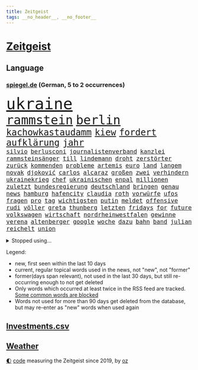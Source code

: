 ```yaml
---
title: Zeitgeist
tags: __no_header__, __no_footer__
---
```


# [Zeitgeist](https://oliz.io/zeitgeist/)

## Language

<h3><a href="https://www.spiegel.de" target="_blank">spiegel.de</a> (German, 5 to 2 occurrences)</h3>
<p style="font-family:monospace">
<span style="font-size:32pt"><a href="news_links.html#ukraine" class="current">ukraine</a></span>
<br>
<span style="font-size:25pt"><a href="news_links.html#rammstein" class="new">rammstein</a></span>
<span style="font-size:25pt"><a href="news_links.html#berlin" class="current">berlin</a></span>
<br>
<span style="font-size:18pt"><a href="news_links.html#kachowkastaudamm" class="new">kachowkastaudamm</a></span>
<span style="font-size:18pt"><a href="news_links.html#kiew" class="current">kiew</a></span>
<span style="font-size:18pt"><a href="news_links.html#fordert" class="current">fordert</a></span>
<span style="font-size:18pt"><a href="news_links.html#aufklärung" class="current">aufklärung</a></span>
<span style="font-size:18pt"><a href="news_links.html#jahr" class="current">jahr</a></span>
<br>
<span style="font-size:12pt"><a href="news_links.html#silvio" class="current">silvio</a></span>
<span style="font-size:12pt"><a href="news_links.html#berlusconi" class="current">berlusconi</a></span>
<span style="font-size:12pt"><a href="news_links.html#journalistenverband" class="current">journalistenverband</a></span>
<span style="font-size:12pt"><a href="news_links.html#kanzlei" class="current">kanzlei</a></span>
<span style="font-size:12pt"><a href="news_links.html#rammsteinsänger" class="new">rammsteinsänger</a></span>
<span style="font-size:12pt"><a href="news_links.html#till" class="current">till</a></span>
<span style="font-size:12pt"><a href="news_links.html#lindemann" class="new">lindemann</a></span>
<span style="font-size:12pt"><a href="news_links.html#droht" class="current">droht</a></span>
<span style="font-size:12pt"><a href="news_links.html#zerstörter" class="new">zerstörter</a></span>
<span style="font-size:12pt"><a href="news_links.html#zurück" class="current">zurück</a></span>
<span style="font-size:12pt"><a href="news_links.html#kommenden" class="current">kommenden</a></span>
<span style="font-size:12pt"><a href="news_links.html#probleme" class="current">probleme</a></span>
<span style="font-size:12pt"><a href="news_links.html#artemis" class="current">artemis</a></span>
<span style="font-size:12pt"><a href="news_links.html#euro" class="current">euro</a></span>
<span style="font-size:12pt"><a href="news_links.html#land" class="current">land</a></span>
<span style="font-size:12pt"><a href="news_links.html#langem" class="current">langem</a></span>
<span style="font-size:12pt"><a href="news_links.html#novak" class="current">novak</a></span>
<span style="font-size:12pt"><a href="news_links.html#djoković" class="current">djoković</a></span>
<span style="font-size:12pt"><a href="news_links.html#carlos" class="current">carlos</a></span>
<span style="font-size:12pt"><a href="news_links.html#alcaraz" class="current">alcaraz</a></span>
<span style="font-size:12pt"><a href="news_links.html#großen" class="current">großen</a></span>
<span style="font-size:12pt"><a href="news_links.html#zwei" class="current">zwei</a></span>
<span style="font-size:12pt"><a href="news_links.html#verhindern" class="current">verhindern</a></span>
<span style="font-size:12pt"><a href="news_links.html#ukrainekrieg" class="current">ukrainekrieg</a></span>
<span style="font-size:12pt"><a href="news_links.html#chef" class="current">chef</a></span>
<span style="font-size:12pt"><a href="news_links.html#ukrainischen" class="current">ukrainischen</a></span>
<span style="font-size:12pt"><a href="news_links.html#enpal" class="new">enpal</a></span>
<span style="font-size:12pt"><a href="news_links.html#millionen" class="current">millionen</a></span>
<span style="font-size:12pt"><a href="news_links.html#zuletzt" class="current">zuletzt</a></span>
<span style="font-size:12pt"><a href="news_links.html#bundesregierung" class="current">bundesregierung</a></span>
<span style="font-size:12pt"><a href="news_links.html#deutschland" class="current">deutschland</a></span>
<span style="font-size:12pt"><a href="news_links.html#bringen" class="current">bringen</a></span>
<span style="font-size:12pt"><a href="news_links.html#genau" class="current">genau</a></span>
<span style="font-size:12pt"><a href="news_links.html#news" class="current">news</a></span>
<span style="font-size:12pt"><a href="news_links.html#hamburg" class="current">hamburg</a></span>
<span style="font-size:12pt"><a href="news_links.html#hafencity" class="current">hafencity</a></span>
<span style="font-size:12pt"><a href="news_links.html#claudia" class="current">claudia</a></span>
<span style="font-size:12pt"><a href="news_links.html#roth" class="current">roth</a></span>
<span style="font-size:12pt"><a href="news_links.html#vorwürfe" class="current">vorwürfe</a></span>
<span style="font-size:12pt"><a href="news_links.html#ufos" class="current">ufos</a></span>
<span style="font-size:12pt"><a href="news_links.html#fragen" class="current">fragen</a></span>
<span style="font-size:12pt"><a href="news_links.html#pro" class="current">pro</a></span>
<span style="font-size:12pt"><a href="news_links.html#tag" class="current">tag</a></span>
<span style="font-size:12pt"><a href="news_links.html#wichtigsten" class="current">wichtigsten</a></span>
<span style="font-size:12pt"><a href="news_links.html#putin" class="current">putin</a></span>
<span style="font-size:12pt"><a href="news_links.html#meldet" class="current">meldet</a></span>
<span style="font-size:12pt"><a href="news_links.html#offensive" class="current">offensive</a></span>
<span style="font-size:12pt"><a href="news_links.html#rudi" class="current">rudi</a></span>
<span style="font-size:12pt"><a href="news_links.html#völler" class="current">völler</a></span>
<span style="font-size:12pt"><a href="news_links.html#greta" class="new">greta</a></span>
<span style="font-size:12pt"><a href="news_links.html#thunberg" class="new">thunberg</a></span>
<span style="font-size:12pt"><a href="news_links.html#letzten" class="current">letzten</a></span>
<span style="font-size:12pt"><a href="news_links.html#fridays" class="current">fridays</a></span>
<span style="font-size:12pt"><a href="news_links.html#for" class="current">for</a></span>
<span style="font-size:12pt"><a href="news_links.html#future" class="current">future</a></span>
<span style="font-size:12pt"><a href="news_links.html#volkswagen" class="current">volkswagen</a></span>
<span style="font-size:12pt"><a href="news_links.html#wirtschaft" class="current">wirtschaft</a></span>
<span style="font-size:12pt"><a href="news_links.html#nordrheinwestfalen" class="current">nordrheinwestfalen</a></span>
<span style="font-size:12pt"><a href="news_links.html#gewinne" class="current">gewinne</a></span>
<span style="font-size:12pt"><a href="news_links.html#verena" class="current">verena</a></span>
<span style="font-size:12pt"><a href="news_links.html#altenberger" class="new">altenberger</a></span>
<span style="font-size:12pt"><a href="news_links.html#google" class="current">google</a></span>
<span style="font-size:12pt"><a href="news_links.html#woche" class="current">woche</a></span>
<span style="font-size:12pt"><a href="news_links.html#dazu" class="current">dazu</a></span>
<span style="font-size:12pt"><a href="news_links.html#bahn" class="current">bahn</a></span>
<span style="font-size:12pt"><a href="news_links.html#band" class="current">band</a></span>
<span style="font-size:12pt"><a href="news_links.html#julian" class="current">julian</a></span>
<span style="font-size:12pt"><a href="news_links.html#reichelt" class="current">reichelt</a></span>
<span style="font-size:12pt"><a href="news_links.html#union" class="current">union</a></span>
</p>
<details>
<summary>Stopped using...</summary>
<p class="former" style="font-size:12pt">
bemüht(961) fdpchef(961) kehrt(961) alarm(960) aussage(960) gewissen(960) hervor(960) magdeburg(960) himmel(959) rheinlandpfalz(959) verweigert(959) welle(959) fühlen(958) lieber(958) löhne(958) weltkrieg(958) blicken(957) entwurf(957) festnahme(957) hinaus(957) schwangerschaft(957) tötete(957) versprach(957) weiße(957) zahlreichen(957) ausländische(956) beschimpft(956) drosten(956) klein(956) lastwagen(956) tom(956) eindruck(955) kurzem(955) verkauf(955) verschiebt(955) dominiert(954) kontrolliert(954) sogenannte(954) tschechien(954) bayerns(953) carsten(953) passieren(953) riss(953) standort(953) steigenden(953) tausend(953) tiktok(953) begründung(952) blieben(952) elfmeter(952) fahrrad(952) historiker(952) kiel(952) rtl(952) unmut(952) vorliegt(952) alpen(951) badenwürttembergs(951) bmw(951) christine(951) david(951) engagement(951) gesunken(951) gründer(951) höchste(951) hört(951) jüngste(951) nominiert(951) bahnhof(950) gutachten(950) verhängen(950) falsch(949) gegenteil(949) spdpolitiker(949) überlebte(949) bestehen(948) elektroauto(948) gestrichen(948) lebte(948) moderne(948) rückt(948) stets(948) ermöglichen(947) mitteln(947) mode(947) problemen(947) spekuliert(947) tötet(947) babys(946) infektion(946) meist(946) 43(945) 600(945) amnesty(945) kaputt(945) lkw(945) täglich(945) umsatz(945) enthüllt(944) missbraucht(944) schottland(944) zugelassen(944) ökonom(944) besuchen(943) einreise(943) fußballprofi(943) sinnvoll(943) tokio(943) milliarde(942) reporter(942) trafen(942) appell(941) nachgewiesen(941) reiste(941) bewegen(940) gesamten(940) körperverletzung(940) marke(940) 3000(939) ereignisse(939) kontakte(939) presse(939) mieten(938) offiziellen(938) pflanzen(938) entsetzen(937) dran(935) umgeht(935) genauso(934) option(934) rollt(934) empfängt(933) spiegelumfrage(933) bürgerinnen(931) hoffnungen(930) ähnlich(930) journalist(929) schneider(929) unzufrieden(928) damals(927) ämter(926) karten(925) landesweit(925) projekte(924) gehörte(922) abhängig(918) 91(914) verpasste(913) überfall(910) empfangen(908) bbc(904) einfache(888) berichtete(863) räumte(847) cent(846) konfrontation(839) belästigung(826) verantwortliche(796) erschoss(789) unis(767) gewalttat(762) willkommen(760) notenbank(721) kontinent(718) drohende(711) 72(685) zugestimmt(670) brücken(668) bedankt(667) flut(667) gesund(658) amoklauf(656) komitee(654) 120(653) highlights(650) jenseits(640) wirtschaftskrise(632) hoffenheim(631) moderner(627) kritischen(625) tabellenführer(625) universität(618) gesetzentwurf(612) royals(612) vorteil(605) söders(603) bekräftigt(601) schulden(600) großbank(593) mehrfamilienhaus(590) bettina(586) bahnen(585) empfehlen(584) gewachsen(576) strackzimmermann(576) größtem(574) magazin(572) radikaler(568) inklusive(564) gletscher(561) coaching(553) fahndet(553) gewaltsamen(547) akw(544) auseinandersetzungen(540) gesteckt(535) guterres(535) schloss(532) motive(529) kretschmann(525) angekündigte(523) kriegs(523) zustimmung(523) teuerung(519) öffentlichrechtlichen(519) marieagnes(513) bat(509) stuhl(500) verpflichtung(500) verschwinden(494) gerichte(490) wettkampf(486) buckinghampalast(479) damalige(478) herausgefunden(478) afrikanischen(476) filmemacher(476) journalismus(473) tempolimit(473) geiselnahme(472) überzeugung(470) abseits(463) versteckte(463) sitz(459) absagen(453) geplanter(452) don(449) first(442) pannen(442) verschwörung(442) vorab(442) sanktioniert(439) ankommt(438) nukleare(437) betrieben(436) töchter(435) söhne(432) saporischschja(430) messerangriff(429) lindners(427) breiten(425) iranische(422) bewusst(421) prominenter(421) koch(420) modernen(420) lohn(418) braunschweig(416) ten(414) ergab(412) zuflucht(412) auslösen(410) abgrund(408) erlauben(408) g20(408) talent(408) spannung(407) suchten(407) fußballerinnen(406) schwarzes(403) großmutter(396) beliebtesten(395) filialen(391) hammer(386) franken(384) discounter(377) gepäck(376) prominenten(374) würdigt(373) carlo(372) lösungen(369) 8(365) dinner(364) einstecken(364) lidl(363) 80000(362) zeremonie(362) 110(361) kaiserslautern(361) budapest(359) steuerzahler(359) erdoğans(357) verklagen(357) elisabeth(356) save(352) oklahoma(349) 21jähriger(348) galten(348) künstlichen(346) andrew(344) grundschule(344) 86(342) camilla(342) massenproteste(341) update(340) mitgeteilt(339) notaufnahme(339) tempel(339) valley(339) neustart(337) olympischen(337) fehlten(336) nationale(335) mob(334) alzheimer(333) persönlicher(333) verbraucherzentrale(332) zuwanderung(332) verunglückten(331) bruno(328) sehe(327) fragwürdig(325) verspottet(324) dramatische(323) image(323) heißer(319) us(318) erlegen(317) fehlenden(312) ungerecht(312) fasst(310) repressionen(310) zurückhaltung(310) legal(309) oslo(309) starkwatzinger(309) einschlag(308) jubeln(308) ähnlichen(308) umweltschützer(305) eukommissar(304) freigabe(304) klimaschützer(304) ältesten(304) tode(302) scheiterten(301) etlichen(299) unterkunft(299) scheiden(294) überlastet(294) daneben(292) diana(292) nebenwirkungen(288) neukölln(288) raten(285) shitstorm(285) 25000(284) bürgergeld(284) hetze(283) hinrichtung(283) einziges(282) marvin(281) gründete(279) tücken(279) raketenangriffen(278) harmlos(277) ticketpreise(276) atomkraftwerk(275) wenigstens(272) elefanten(271) schwachstellen(271) herunter(269) vergisst(265) jackson(264) verurteilter(264) entstehen(262) angler(261) behindert(261) bussen(261) überreste(260) kündigung(259) stephan(259) durant(255) ernährung(255) zutritt(255) bauart(254) listen(254) unionsfraktion(254) beschwert(253) feierten(253) roboter(253) moralische(252) freigegeben(249) raumfahrt(247) monika(245) johan(244) stützt(241) beherrscht(240) wasserversorgung(240) wohnraum(240) fußballfans(239) krone(239) spiels(239) windsor(239) angesehen(238) caroline(238) königshaus(237) finanzkrise(236) legendär(236) hessischen(235) kurswechsel(235) phoenix(235) fortschritte(234) lkwfahrer(233) schwächt(233) abgeordneter(232) elektronische(232) wählt(232) eineinhalb(231) neymar(231) sportdirektor(231) verfängt(231) mögen(230) ukrainefeldzug(230) benennen(226) houston(226) morgan(226) eingezogen(223) menschenrechtsaktivisten(223) auszeichnung(222) grundschulen(222) raketenangriffe(222) zielt(222) bnd(218) bonbons(218) freundschaft(218) weltbank(218) machtlos(216) zusammengestoßen(216) abgewählt(215) koblenz(215) missionen(214) indonesien(210) 49euroticket(209) drehbücher(208) alice(204) p(203) designierte(202) großereignis(202) autorinnen(201) flüchtlingsheim(201) ioc(200) tottenham(200) beantragen(199) del(199) diversität(199) ausreise(198) gwyneth(198) paltrow(198) jeremy(197) orden(197) armin(196) interessieren(195) palmer(195) zigaretten(194) doping(192) one(192) chinareise(191) fdpverkehrsminister(191) spion(191) kritisierten(190) milliardenverlust(190) tübingen(190) ausgemacht(187) figuren(187) sms(187) bowie(186) wohnungsnot(186) antisemitischen(185) unerlaubt(185) redet(182) schmecken(182) verbindungen(181) abbauen(180) serbische(180) vollsperrung(180) bosch(179) pop(179) i̇mamoğlu(178) rivalität(178) infantino(177) wachsenden(177) dallas(176) mediathek(176) segler(175) bildchefredakteur(174) lauter(174) regimekritiker(174) unterbringung(174) entzweit(172) monatelangen(172) siebte(172) buenos(170) interviews(170) nutzerinnen(170) singen(170) aufpassen(169) hilfslieferungen(169) studio(169) gewöhnt(168) server(168) wein(168) engere(167) gianni(167) klimakleber(167) kritikern(166) produkten(166) gestalten(165) korruptionsermittlungen(165) kurzzeitig(165) affen(163) sinnbild(163) vorbereitung(163) 2009(162) flaggen(162) geraubt(162) ungewöhnliches(162) wirklichkeit(162) schieflage(160) supermarkt(160) ubahn(160) absolut(159) naturschützer(159) münzen(158) tvserie(157) anstrengend(156) erwähnt(156) fußgänger(156) gekündigt(156) ausbleibende(155) nina(155) 16jährige(154) belgier(154) munitionsbeschaffung(153) 2028(152) datenschützer(152) ähnlicher(152) 26jähriger(151) anzugreifen(151) bedauern(151) gerüchten(151) preisbremsen(151) fynn(150) informieren(150) kliemann(150) trieb(150) einkaufszentrum(149) lizenz(149) reisebus(149) säuglinge(149) weißes(149) leblos(148) perfekten(148) brettspiele(147) abschwächen(146) beliebter(146) entnommen(146) jva(146) lockt(146) sportlerinnen(146) attentäter(145) kundschaft(145) geiseln(144) gigantische(144) heimische(144) uwe(144) käse(143) pionier(143) transparent(143) vergab(143) voraussetzung(143) krebstherapie(142) naher(142) verzehr(142) csupolitiker(141) feldern(141) sprengsatz(141) todesliste(141) aires(140) entgleist(140) todesursache(140) traditionellen(140) bußgeld(139) genehmigungen(139) gerüstet(139) hungern(139) schätzungsweise(139) umzug(139) veränderte(139) gelder(138) lüdenscheid(138) ignorieren(137) abläuft(136) staatsgebiet(136) googles(135) nannte(135) ressourcen(134) straßenbahn(134) emotionale(133) männlichen(133) nachbarländern(133) vorfälle(133) amtsantritt(132) geheimnisse(132) a38(131) indizien(131) autobahnbrücke(130) passanten(130) gelaunt(129) parlamentarischen(129) geldbuße(128) prinzen(128) abendessen(127) aufwind(127) chinese(127) flüchtig(127) verfolgten(127) aufträgen(126) geldgeber(126) bad(125) rückgrat(125) gesichtet(124) marode(124) zweck(124) hundebesitzer(123) knappheit(123) sprüche(123) temperatur(123) umweltministerin(123) 33jährige(122) 34jährige(122) ertragen(122) flensburg(122) charlotte(121) nervt(121) plätzen(121) baute(120) fatalen(120) jp(120) wayne(120) automarkt(119) floh(119) a3(118) vorwerfen(118) übers(118) liebt(117) republic(117) busch(116) ebike(116) isst(116) jene(116) ma(115) bundesligisten(114) derby(114) entsprechenden(114) gewünscht(114) solange(114) südsudan(114) flüchtlingspolitik(113) kassierte(113) ausweisung(112) chatbot(112) dopingfall(112) geo(112) queensland(112) gekippt(111) verhandelte(111) baden(110) gedient(110) geldtransporter(110) eskalierte(109) verfügbar(109) antonio(108) marin(108) medienbranche(108) polizeiangaben(108) steigert(108) stieß(108) akt(107) bundesbildungsministerin(106) religiösen(106) deklassiert(105) lagerfeld(105) monden(105) pflegen(105) abzocke(104) ambitionen(104) sanken(104) vermittlerrolle(104) 46(103) begreifen(103) hinzugefügt(103) ländlichen(103) skulptur(103) vermeintliche(103) bundesweiten(102) coronawarnapp(102) gültige(102) landtagswahl(102) besprechen(101) erneuerbaren(101) arts(100) copa(100) panik(100) vonovia(100) wahrscheinlichkeit(100) abstiegskampf(99) anzeigen(99) auffälligen(99) felipe(99) kleinere(99) traurig(99) tschechische(99) antike(98) dissens(98) rezensentin(98) 18000(97) gekrönt(97) magen(97) neapel(97) regierungsparteien(97) herrmanns(96) italienisches(96) parteiaustritt(96) reschke(96) seltenen(96) tarifverhandlungen(96) vierjährigen(96) wagnersöldnern(96) dramatischer(95) generalstaatsanwältin(95) unruhe(95) 51(93) generäle(93) abgeraten(92) registrieren(92) siedlung(92) story(92) trier(92) verzögerung(92) bürogebäude(91) fachteam(91) kürt(91) schulklassen(91) simone(91) spiegelcartoonisten(91) stange(91) stärkt(91) 35jährige(90) ausrichtung(90) ausspähen(90) gestehen(90) hausbrand(90) philippe(90) desinfektionsmittel(89) organe(89) säugling(89) unfallursache(89) weiblichen(89) asylverfahren(88) sehbehinderte(88) sprünge(88) tourist(88) förster(87) geredet(87) leerer(87) mittelfeldstar(87) pianist(87) sicherheitslage(87) stasi(87) zuschüsse(87) blasphemie(86) coup(86) klubführung(86) lieferte(86) miniatur(86) mitglieds(86) music(86) weltmeisterin(86) wertvollste(86) crews(85) pharmakonzern(85) suns(85) taumelt(85) universum(85) achtzig(84) amtszeiten(84) befürworter(84) good(84) kontinente(84) sed(84) tui(84) weltklasse(84) zylindrische(84) argumentation(83) aufgerüstet(83) backen(83) bußgelder(83) landesgrenzen(83) menschliche(83) reddit(83) resnikow(83) schwärmen(83) élysée(83) ökonomin(83) anrufe(82) can(82) disziplin(82) epoche(82) kontrollierten(82) popsuperstar(82) sexuelles(82) ausgewiesen(81) autoindustrie(81) deklassierte(81) giftige(81) jusochefin(81) leichtathletik(81) meeresspiegel(81) preisverleihung(81) rosenthal(81) schüchtern(81) spitzenkandidat(81) stürme(81) südostasien(81) trunkenheit(81) arbeitskampf(80) aufgestaut(80) feiernde(80) neidisch(80) potenzial(80) schlappe(80) zellen(80) zugesagte(80) autobahnausbau(79) gier(79) lemon(79) mehrfacher(79) rückzugsort(79) wirbelstürme(79) affleck(78) hundekot(78) insidern(78) kurznachrichten(78) randalierer(78) rührt(78) arbeitgeberverband(77) bahnübergang(77) ebbe(77) erwecken(77) initiativen(77) sofortigen(77) söldnerchef(77) tarifabschluss(77) faust(76) gegnerischen(76) gestohlene(76) herbe(76) mund(76) nützlich(76) tragischen(76) wassermangel(76) wohngebiete(76) gabel(75) hildesheim(75) klopps(75) nairobi(75) zuzulassen(75) afrikanische(74) ausgelobt(74) eilig(74) eishockey(74) kantinen(74) kommendem(74) mensen(74) rio(74) schanelec(74) schulranzen(74) staatenbündnis(74) würmer(74) damaskus(73) energiepreisbremsen(73) entlohnt(73) laune(73) sitzenden(73) ssc(73) verwandt(73) athletinnen(72) geldquellen(72) regelt(72) slowenien(72) golfer(71) katarina(71) ostdeutschen(71) aufzeichnungen(70) legalisierung(70) militärparade(70) platzieren(70) rauer(70) schrank(70) sean(70) tabellenspitze(70) ajay(69) banga(69) frankie(69) friedensbewegung(69) konkreter(69) missbrauchsfälle(69) pflegeversicherung(69) stahlen(69) steuerpflichtige(69) talkshows(69) aufkommen(68) beliebtes(68) passend(68) rahmede(68) römisches(68) spannenden(68) spdzentrale(68) take(68) verwandeln(68) waffenmesse(68) erpressung(67) gewartet(67) klarem(67) patientenakte(67) schwacher(67) 12000(66) heizungspläne(66) industrien(66) klimagruppe(66) sheeran(66) slowakei(66) transformation(66) vermissen(66) verzehrverbot(66) örtliche(66) bock(65) date(65) it(65) leuchten(65) pistolen(65) usbundesgericht(65) allzu(64) altkanzler(64) wörter(64) operationen(63) qin(63) sascha(63) tariflöhne(63) verkehrsunternehmen(63) gleichmäßig(62) raumfahrtagentur(62) schulweg(62) usbundesstaats(62) zerstreiten(62) bier(61) datensätze(61) fantastisch(61) kundgebungen(61) attraktive(60) delikatesse(60) missbrauchstaten(60) steinzeit(60) bezieht(59) brjansk(59) genaue(59) nahverkehrs(59) orchestra(59) sondersteuer(59) eilverfahren(58) eishockeyprofi(58) hehre(58) kontrollverlust(58) messengerdienst(58) molotowcocktails(58) nora(58) rückerstattungen(58) spektakulärer(58) topstars(58) apotheke(57) ermahnt(57) goretzka(57) musikalisch(57) säule(57) aufteilung(56) bahnreisende(56) bestanden(56) endometriose(56) gastronomie(56) gerast(56) gesundheitswesen(56) hitzerekord(56) kw(56) mädchenschulen(56) sprengungen(56) sprintrennen(56) tadschikistan(56) unerwünscht(56) zeichnete(56) bundeskriminalamt(55) dna(55) erschießen(55) gedrosselt(55) kampfjet(55) nasenspray(55) terrorakt(55) verstößen(55) vertuscht(55) wehrmacht(55) fehlentscheidungen(54) gegenwind(54) kiste(54) kommandeur(54) prekär(54) schnellere(54) siedlungen(54) ungebrochen(54) vermögenswerte(54) empfänger(53) erzbischof(53) faszinierend(53) flüchtlingshilfe(53) periode(53) personalentscheidung(53) portal(53) verschlingt(53) aktueller(52) aufwendige(51) einspruch(51) 44jähriger(50) hyperschallwaffen(50) nio(50) algenteppich(49) bundesligist(49) deutliches(49) hakenkreuze(49) infizieren(49) nominierung(49) professionelle(49) ultrarechten(49) duschen(48) mails(48) oberverwaltungsgericht(48) raumschiff(48) trotzte(48) vergiftungsfälle(48) voice(48) vorzüge(48) belarussen(47) ecuadors(47) jpmorgan(47) lebensmittelpreise(47) straflager(47) vermeintlich(47) beschlagnahmung(46) geliehen(46) j(46) krisenbank(46) landeschef(46) ranch(46) ticket(46) 57jähriger(45) 84(45) begeisterung(45) glücksfall(45) magazins(45) riskieren(45) unrealistisch(45) wettkämpfen(45) ärgern(45) challenges(44) prinzip(44) robin(44) spalten(44) säen(44) personenschutz(43) revolver(43) thron(43) unschuldig(43) atomunfall(42) elternkolumne(42) empfinden(42) tiny(42) bankenkrise(41) bankenturbulenzen(41) betonte(41) birgit(41) bundestags(41) diagnostiziert(41) klingelt(41) versorgungslage(41) webber(41) schäferhund(40) usbc(40) wiederzulassung(40) augenzeugen(39) beschworen(39) eigenem(39) feiertage(39) fußballmanager(39) juwelier(39) juweliergeschäft(39) royalen(39) schillernden(39) verhandlungsrunden(39) verlesen(39) abschottung(38) angehalten(38) kentucky(38) luftalarm(38) miterfinder(38) schottischen(38) sturmgewehre(38) trumpf(38) weltbevölkerung(38) astronomen(37) differenzen(37) eier(37) feierlichkeiten(37) flink(37) misere(37) referendum(37) staatsbürger(37) alibabagründer(36) drohte(36) monarch(36) nebenkläger(36) prekären(36) sprengstoff(36) files(35) fundstücke(35) liberaler(35) lustiger(35) oscarpreisträgerin(35) schmelzen(35) sorgerecht(35) wette(35) agentur(34) begrenzung(34) probiert(34) sanna(34) anonymer(33) bieter(33) bundeskriminalamts(33) erkannte(33) fläche(33) geklappt(33) geopolitische(33) inzucht(33) schleusen(33) uswahl(33) flecken(32) geldautomatensprenger(32) harold(32) juror(32) kanadische(32) klimaschutzgesetzes(32) koalitionsvertrag(32) logo(32) onkel(32) autopsie(31) fühle(31) nationalist(31) pflegebranche(31) psychischer(31) senden(31) aufgeladen(30) stuckradbarre(30) vorstadt(30) angibt(29) auferstehung(29) experiment(29) gefürchtet(29) grönland(29) homöopathie(29) tübingens(29) drogenkonsum(28) einsturz(28) imperialismus(28) aufarbeiten(27) berührt(27) biermarke(27) exministerpräsident(27) npr(27) parkinson(27) victor(27) zunge(27) bundesstaates(26) chicago(26) kasachstan(26) mothers(26) rettungshubschrauber(26) sang(26) usunternehmen(26) ü50(26) ’ndrangheta(26) erzwungen(25) horror(25) rahmedetalbrücke(25) reichtum(25) sonnenschutz(25) umtriebe(25) verfügen(25) vormals(25) vorstandsvorsitzende(25) bürgerkriegs(24) dringende(24) herausragende(24) skandalbank(24) söldner(24) texanischen(24) uranus(24) amokläufe(23) anspruchsvoll(23) durcheinanderbringen(23) schachwm(23) abzubrechen(22) haustür(22) machtkämpfe(22) radiosender(22) sprengmeister(22) wiederholten(22) bespitzeln(21) erschrecken(21) geldautomaten(21) konzernführung(21) kämen(21) lebenstraum(21) medikament(21) mustafa(21) plans(21) unberechenbar(21) dreist(20) gefängnisstrafen(20) netzwerke(20) todesfällen(20) tvrechte(20) vorräte(20) einfuhr(19) entzaubert(19) fußballmeisterschaft(19) jamie(19) mathias(19) spitzenkandidaten(19) zuneigung(19) begleitete(18) mach(18) stromschlag(18) berechnung(17) craig(17) derartigen(17) explodierte(17) monatlich(17) snooker(17) starship(17) tennisprofis(17) witt(17) brauer(16) löwe(16) preisgeld(16) problematisch(16) regierungen(16) sekte(16) sektenführer(16) solarenergie(16) verlorenem(16) überschatten(16) delegierten(15) geschrei(15) manipulationsskandal(15) nachbarstaaten(15) nachgesagt(15) problemfall(15) trittbrettfahrer(15) vereinfacht(15) verfangen(15) aß(14) bundesgesundheitsminister(14) louis(14) schief(14) wildblumen(14) yoga(14) pflastersteine(13) titelseite(13) wärmepumpengeschäft(13) aufgerollt(12) ausländer(12) champagner(12) evakuierte(12) flüchteten(12) gelyncht(12) investors(12) jahrhunderte(12) serien(12) traurige(12) unterschätzt(12) zollitsch(12) abbey(11) adler(11) barbara(11) beraterin(11) ereignis(11) heiztechnik(11) innenpolitische(11) probe(11) promille(11) trinke(11) tvmoderator(11) westminster(11)
</p>
</details>
<p>Legend:
<ul>
<li><span class="new">new</span>, first seen within the last 10 days</li>
<li><span class="current">current</span>, regular topical words used in the news, not "new", not "former"</li>
<li><span class="former">former(days span relevant)</span>, not used in the last 30 days, but still re-occurring enough to not get deleted</li>
<li>Only words which occurred at least twice in the RSS feed are tracked. <a href="language/filters.py">Some common words are blocked</a></li>
<li>Words not used for more than 90 days get deleted from the database, but may re-enter as "new" words when used again</li>
</ul>
</p>

## [Investments](investments.html)[.csv](investments.csv)

## [Weather](weather.html)

<footer>
<a href="javascript:toggleTheme()" class="nav">🌓</a>
<a href="https://github.com/ooz/zeitgeist">code</a> measuring the Zeitgeist since 2019, by <a href="https://oliz.io">oz</a>
</footer>
